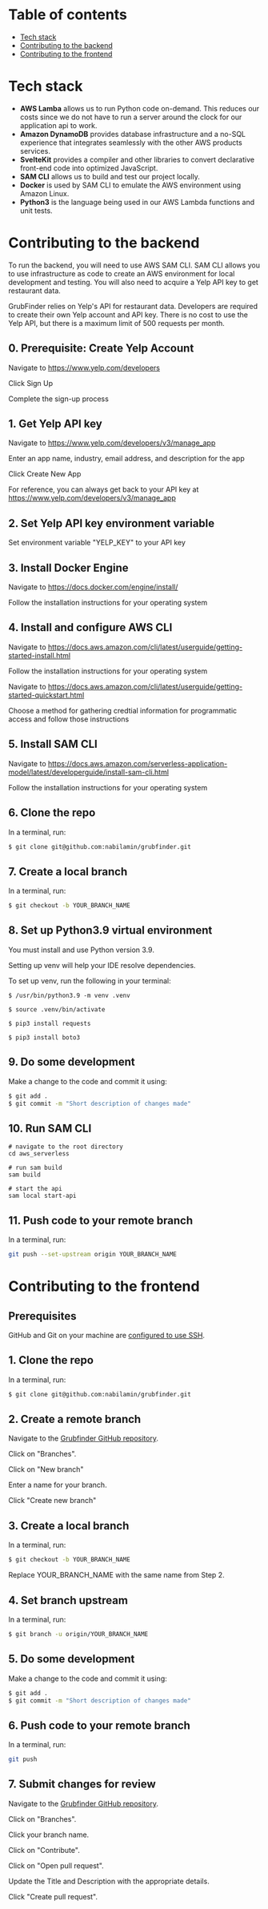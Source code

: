 # Table of contents
- [Tech stack](#tech-stack)
- [Contributing to the backend](#contributing-to-the-backend)
- [Contributing to the frontend](#contributing-to-the-frontend)

# Tech stack
- **AWS Lamba** allows us to run Python code on-demand. This reduces our costs since we do not have to run a server
around the clock for our application api to work.
- **Amazon DynamoDB** provides database infrastructure and a no-SQL experience that integrates seamlessly with the other
AWS products services.
- **SvelteKit** provides a compiler and other libraries to convert declarative front-end code into optimized JavaScript.
- **SAM CLI** allows us to build and test our project locally.
- **Docker** is used by SAM CLI to emulate the AWS environment using Amazon Linux.
- **Python3** is the language being used in our AWS Lambda functions and unit tests.

# Contributing to the backend
To run the backend, you will need to use AWS SAM CLI. SAM CLI allows you to use infrastructure as code to create an AWS
environment for local development and testing. You will also need to acquire a Yelp API key to get restaurant data.

GrubFinder relies on Yelp's API for restaurant data. Developers are required to create their own Yelp account and API key.
There is no cost to use the Yelp API, but there is a maximum limit of 500 requests per month.

## 0. Prerequisite: Create Yelp Account
Navigate to https://www.yelp.com/developers

Click Sign Up

Complete the sign-up process

## 1. Get Yelp API key
Navigate to https://www.yelp.com/developers/v3/manage_app

Enter an app name, industry, email address, and description for the app

Click Create New App

For reference, you can always get back to your API key at https://www.yelp.com/developers/v3/manage_app

## 2. Set Yelp API key environment variable
Set environment variable "YELP_KEY" to your API key

## 3. Install Docker Engine
Navigate to https://docs.docker.com/engine/install/

Follow the installation instructions for your operating system

## 4. Install and configure AWS CLI
Navigate to https://docs.aws.amazon.com/cli/latest/userguide/getting-started-install.html

Follow the installation instructions for your operating system

Navigate to https://docs.aws.amazon.com/cli/latest/userguide/getting-started-quickstart.html

Choose a method for gathering credtial information for programmatic access and follow those instructions

## 5. Install SAM CLI
Navigate to https://docs.aws.amazon.com/serverless-application-model/latest/developerguide/install-sam-cli.html

Follow the installation instructions for your operating system

## 6. Clone the repo
In a terminal, run:
```bash
$ git clone git@github.com:nabilamin/grubfinder.git
```

## 7. Create a local branch
In a terminal, run:
```bash
$ git checkout -b YOUR_BRANCH_NAME
```

## 8. Set up Python3.9 virtual environment
You must install and use Python version 3.9.

Setting up venv will help your IDE resolve dependencies.

To set up venv, run the following in your terminal:

`$ /usr/bin/python3.9 -m venv .venv`

`$ source .venv/bin/activate`

`$ pip3 install requests`

`$ pip3 install boto3`

## 9. Do some development
Make a change to the code and commit it using:
```bash
$ git add .
$ git commit -m "Short description of changes made"
```

## 10. Run SAM CLI
```
# navigate to the root directory
cd aws_serverless

# run sam build
sam build

# start the api
sam local start-api
```

## 11. Push code to your remote branch
In a terminal, run:
```bash
git push --set-upstream origin YOUR_BRANCH_NAME
```

# Contributing to the frontend
## Prerequisites
GitHub and Git on your machine are [configured to use SSH](https://docs.github.com/en/authentication/connecting-to-github-with-ssh).

## 1. Clone the repo
In a terminal, run:
```bash
$ git clone git@github.com:nabilamin/grubfinder.git
```

## 2. Create a remote branch
Navigate to the [Grubfinder GitHub repository](https://github.com/lugenx/ecohabit/).

Click on "Branches".

Click on "New branch"

Enter a name for your branch.

Click "Create new branch"

## 3. Create a local branch
In a terminal, run:
```bash
$ git checkout -b YOUR_BRANCH_NAME
```
Replace YOUR_BRANCH_NAME with the same name from Step 2.

## 4. Set branch upstream
In a terminal, run:
```bash
$ git branch -u origin/YOUR_BRANCH_NAME
```

## 5. Do some development
Make a change to the code and commit it using:
```bash
$ git add .
$ git commit -m "Short description of changes made"
```

## 6. Push code to your remote branch
In a terminal, run:
```bash
git push
```

## 7. Submit changes for review
Navigate to the [Grubfinder GitHub repository](https://github.com/lugenx/ecohabit/).

Click on "Branches".

Click your branch name.

Click on "Contribute".

Click on "Open pull request".

Update the Title and Description with the appropriate details.

Click "Create pull request".